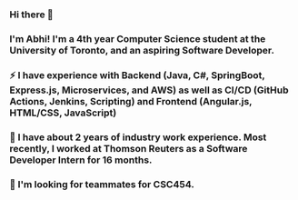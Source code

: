 ### Hi there 👋

### I'm Abhi! I'm a 4th year Computer Science student at the University of Toronto, and an aspiring Software Developer. 
### ⚡ I have experience with Backend (Java, C#, SpringBoot, Express.js, Microservices, and AWS) as well as CI/CD (GitHub Actions, Jenkins, Scripting) and Frontend (Angular.js, HTML/CSS, JavaScript) 
### 🌱 I have about 2 years of industry work experience. Most recently, I worked at Thomson Reuters as a Software Developer Intern for 16 months. 
### 👯 I'm looking for teammates for CSC454. 

<!--
**AbhiKapoor55/AbhiKapoor55** is a ✨ _special_ ✨ repository because its `README.md` (this file) appears on your GitHub profile.

Here are some ideas to get you started:

- 🔭 I’m currently working on ...
- 🌱 I’m currently learning ...
- 👯 I’m looking to collaborate on ...
- 🤔 I’m looking for help with ...
- 💬 Ask me about ...
- 📫 How to reach me: ...
- 😄 Pronouns: ...
- ⚡ Fun fact: ...
-->
